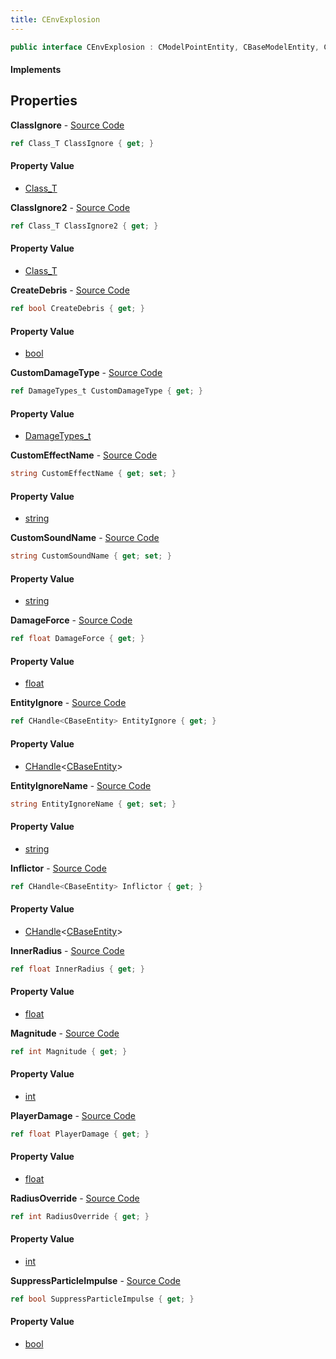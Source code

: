 ```yaml
---
title: CEnvExplosion
---
```


```csharp
public interface CEnvExplosion : CModelPointEntity, CBaseModelEntity, CBaseEntity, CEntityInstance, ISchemaClass<CEntityInstance>, ISchemaClass<CBaseEntity>, ISchemaClass<CBaseModelEntity>, ISchemaClass<CModelPointEntity>, ISchemaClass<CEnvExplosion>, ISchemaField, ISchemaClass, INativeHandle
```

#### Implements

## Properties

**ClassIgnore** - [Source Code](https://github.com/swiftly-solution/swiftlys2/blob/main/managed/src/SwiftlyS2.Generated/Schemas/Interfaces/CEnvExplosion.cs#L38)

```csharp
ref Class_T ClassIgnore { get; }
```

#### Property Value

- [Class_T](/docs/api/shared/schemadefinitions/class_t)

**ClassIgnore2** - [Source Code](https://github.com/swiftly-solution/swiftlys2/blob/main/managed/src/SwiftlyS2.Generated/Schemas/Interfaces/CEnvExplosion.cs#L40)

```csharp
ref Class_T ClassIgnore2 { get; }
```

#### Property Value

- [Class_T](/docs/api/shared/schemadefinitions/class_t)

**CreateDebris** - [Source Code](https://github.com/swiftly-solution/swiftlys2/blob/main/managed/src/SwiftlyS2.Generated/Schemas/Interfaces/CEnvExplosion.cs#L30)

```csharp
ref bool CreateDebris { get; }
```

#### Property Value

- [bool](https://learn.microsoft.com/dotnet/api/system.boolean)

**CustomDamageType** - [Source Code](https://github.com/swiftly-solution/swiftlys2/blob/main/managed/src/SwiftlyS2.Generated/Schemas/Interfaces/CEnvExplosion.cs#L28)

```csharp
ref DamageTypes_t CustomDamageType { get; }
```

#### Property Value

- [DamageTypes_t](/docs/api/shared/schemadefinitions/damagetypes_t)

**CustomEffectName** - [Source Code](https://github.com/swiftly-solution/swiftlys2/blob/main/managed/src/SwiftlyS2.Generated/Schemas/Interfaces/CEnvExplosion.cs#L32)

```csharp
string CustomEffectName { get; set; }
```

#### Property Value

- [string](https://learn.microsoft.com/dotnet/api/system.string)

**CustomSoundName** - [Source Code](https://github.com/swiftly-solution/swiftlys2/blob/main/managed/src/SwiftlyS2.Generated/Schemas/Interfaces/CEnvExplosion.cs#L34)

```csharp
string CustomSoundName { get; set; }
```

#### Property Value

- [string](https://learn.microsoft.com/dotnet/api/system.string)

**DamageForce** - [Source Code](https://github.com/swiftly-solution/swiftlys2/blob/main/managed/src/SwiftlyS2.Generated/Schemas/Interfaces/CEnvExplosion.cs#L24)

```csharp
ref float DamageForce { get; }
```

#### Property Value

- [float](https://learn.microsoft.com/dotnet/api/system.single)

**EntityIgnore** - [Source Code](https://github.com/swiftly-solution/swiftlys2/blob/main/managed/src/SwiftlyS2.Generated/Schemas/Interfaces/CEnvExplosion.cs#L44)

```csharp
ref CHandle<CBaseEntity> EntityIgnore { get; }
```

#### Property Value

- [CHandle](/docs/api/shared/natives/chandle-1)<[CBaseEntity](/docs/api/shared/schemadefinitions/cbaseentity)>

**EntityIgnoreName** - [Source Code](https://github.com/swiftly-solution/swiftlys2/blob/main/managed/src/SwiftlyS2.Generated/Schemas/Interfaces/CEnvExplosion.cs#L42)

```csharp
string EntityIgnoreName { get; set; }
```

#### Property Value

- [string](https://learn.microsoft.com/dotnet/api/system.string)

**Inflictor** - [Source Code](https://github.com/swiftly-solution/swiftlys2/blob/main/managed/src/SwiftlyS2.Generated/Schemas/Interfaces/CEnvExplosion.cs#L26)

```csharp
ref CHandle<CBaseEntity> Inflictor { get; }
```

#### Property Value

- [CHandle](/docs/api/shared/natives/chandle-1)<[CBaseEntity](/docs/api/shared/schemadefinitions/cbaseentity)>

**InnerRadius** - [Source Code](https://github.com/swiftly-solution/swiftlys2/blob/main/managed/src/SwiftlyS2.Generated/Schemas/Interfaces/CEnvExplosion.cs#L22)

```csharp
ref float InnerRadius { get; }
```

#### Property Value

- [float](https://learn.microsoft.com/dotnet/api/system.single)

**Magnitude** - [Source Code](https://github.com/swiftly-solution/swiftlys2/blob/main/managed/src/SwiftlyS2.Generated/Schemas/Interfaces/CEnvExplosion.cs#L16)

```csharp
ref int Magnitude { get; }
```

#### Property Value

- [int](https://learn.microsoft.com/dotnet/api/system.int32)

**PlayerDamage** - [Source Code](https://github.com/swiftly-solution/swiftlys2/blob/main/managed/src/SwiftlyS2.Generated/Schemas/Interfaces/CEnvExplosion.cs#L18)

```csharp
ref float PlayerDamage { get; }
```

#### Property Value

- [float](https://learn.microsoft.com/dotnet/api/system.single)

**RadiusOverride** - [Source Code](https://github.com/swiftly-solution/swiftlys2/blob/main/managed/src/SwiftlyS2.Generated/Schemas/Interfaces/CEnvExplosion.cs#L20)

```csharp
ref int RadiusOverride { get; }
```

#### Property Value

- [int](https://learn.microsoft.com/dotnet/api/system.int32)

**SuppressParticleImpulse** - [Source Code](https://github.com/swiftly-solution/swiftlys2/blob/main/managed/src/SwiftlyS2.Generated/Schemas/Interfaces/CEnvExplosion.cs#L36)

```csharp
ref bool SuppressParticleImpulse { get; }
```

#### Property Value

- [bool](https://learn.microsoft.com/dotnet/api/system.boolean)

